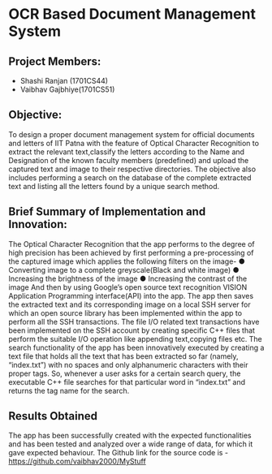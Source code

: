 # OCR Based Document Management System
## Project Members:
- Shashi Ranjan (1701CS44)
- Vaibhav Gajbhiye(1701CS51)

## Objective:
To design a proper document management system for official
documents and letters of IIT Patna with the feature of Optical Character
Recognition to extract the relevant text,classify the letters according to
the Name and Designation of the known faculty members (predefined)
and upload the captured text and image to their respective directories.
The objective also includes performing a search on the database of the
complete extracted text and listing all the letters found by a unique
search method.
## Brief Summary of Implementation and Innovation:
The Optical Character Recognition that the app performs to the degree
of high precision has been achieved by first performing a pre-processing
of the captured image which applies the following filters on the image-
● Converting image to a complete greyscale(Black and white image)
● Increasing the brightness of the image
● Increasing the contrast of the image
And then by using Google’s open source text recognition VISION
Application Programming interface(API) into the app.
The app then saves the extracted text and its corresponding image on a
local SSH server for which an open source library has been
implemented within the app to perform all the SSH transactions.
The file I/O related text transactions have been implemented on the SSH
account by creating specific C++ files that perform the suitable I/O
operation like appending text,copying files etc.
The search functionality of the app has been innovatively executed by
creating a text file that holds all the text that has been extracted so far
(namely, “index.txt”) with no spaces and only alphanumeric characters
with their proper tags. So, whenever a user asks for a certain search
query, the executable C++ file searches for that particular word in
“index.txt” and returns the tag name for the search.
## Results Obtained
The app has been successfully created with the expected functionalities
and has been tested and analyzed over a wide range of data, for which it
gave expected behaviour.
The Github link for the source code is
-https://github.com/vaibhav2000/MyStuff

 
